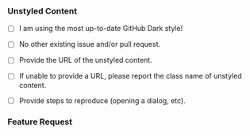### Unstyled Content

- [ ] I am using the most up-to-date GitHub Dark style!

  <!-- HOW TO UPDATE:
  Make sure to first update DIRECTLY from https://userstyles.org/styles/37035/
  (see https://github.com/JasonBarnabe/stylish-chrome/issues/179 to know why)

  or, if using the GitHub Dark script, use the "Force Update Style" button.
  -->

- [ ] No other existing issue and/or pull request.
- [ ] Provide the URL of the unstyled content.
- [ ] If unable to provide a URL, please report the class name of unstyled content.

  <!-- FIND THE CLASS NAME:
  Right click on top of the element to open the context menu, and choose
  "Inspect". This will open the developer tools panel. A screenshot of both the
  unstyled element, and the development tools panel showing the element and the
  styles/rule frame on the right would be the easiest to provide.
  -->

- [ ] Provide steps to reproduce (opening a dialog, etc).

### Feature Request
